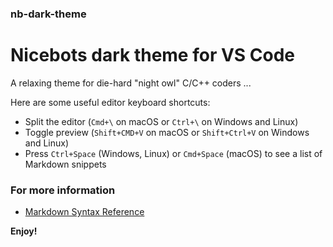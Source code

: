 ### nb-dark-theme
Nicebots dark theme for VS Code
===============================
A relaxing theme for die-hard "night owl" C/C++ coders ...

Here are some useful editor keyboard shortcuts:

* Split the editor (`Cmd+\` on macOS or `Ctrl+\` on Windows and Linux)
* Toggle preview (`Shift+CMD+V` on macOS or `Shift+Ctrl+V` on Windows and Linux)
* Press `Ctrl+Space` (Windows, Linux) or `Cmd+Space` (macOS) to see a list of Markdown snippets

### For more information
* [Markdown Syntax Reference](https://help.github.com/articles/markdown-basics/)

**Enjoy!**

